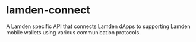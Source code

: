 # lamden-connect
A Lamden specific API that connects Lamden dApps to supporting Lamden mobile wallets using various communication protocols.
